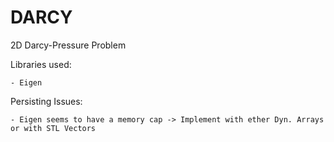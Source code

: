 # DARCY
2D Darcy-Pressure Problem

Libraries used:

	- Eigen

Persisting Issues:

	- Eigen seems to have a memory cap -> Implement with ether Dyn. Arrays or with STL Vectors
